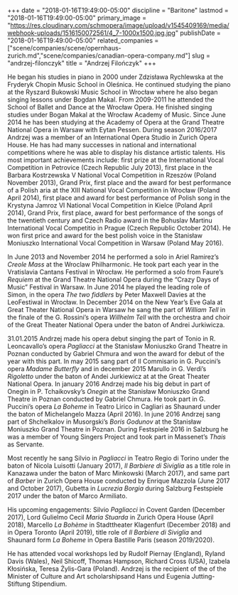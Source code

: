 +++
date = "2018-01-16T19:49:00-05:00"
discipline = "Baritone"
lastmod = "2018-01-16T19:49:00-05:00"
primary_image = "https://res.cloudinary.com/schmopera/image/upload/v1545409169/media/webhook-uploads/1516150072561/4_7-1000x1500.jpg.jpg"
publishDate = "2018-01-16T19:49:00-05:00"
related_companies = ["scene/companies/scene/opernhaus-zurich.md","scene/companies/canadian-opera-company.md"]
slug = "andrzej-filonczyk"
title = "Andrzej Filończyk"
+++

He began his studies in piano in 2000 under Zdzisława Rychlewska at the Fryderyk Chopin Music School in Oleśnica. He continued studying the piano at the Ryszard Bukowski Music School in Wrocław where he also began singing lessons under Bogdan Makal. From 2009-2011 he attended the School of Ballet and Dance at the Wrocław Opera. He finished singing studies under Bogan Makal at the Wrocław Academy of Music. Since June 2014 he has been studying at the Academy of Opera at the Grand Theatre National Opera in Warsaw with Eytan Pessen. During season 2016/2017   Andrzej was a member of an International Opera Studio in Zurich Opera House. He has had many successes in national and international competitions where he was able to display his distance artistic talents. His most important achievements include: first prize at the International Vocal Competition in Petrovice (Czech Republic July 2013), first place in the Barbara Kostrzewska V National Vocal Competition in Rzeszów (Poland November 2013), Grand Prix, first place and the award for best performance of a Polish aria at the XIII National Vocal Competition in Wrocław (Poland April 2014), first place and award for best performance of Polish song in the Krystyna Jamroz VI National Vocal Competition in Kielce (Poland April 2014), Grand Prix, first place, award for best performance of the songs of the twentieth century and Czech Radio award in the Bohuslav Martinu International Vocal Competitio in Prague (Czech Republic October 2014). He won first price and award for the best polish voice in the Stanisław Moniuszko International Vocal Competition in Warsaw (Poland May 2016).

In June 2013 and November 2014 he performed a solo in Ariel Ramirez’s *Creole Mass* at the Wroclaw Philharmonic. He took part each year in the Vratislavia Cantans Festival in Wrocław. He performed a solo from Faure’s *Requiem* at the Grand Theatre National Opera during the “Crazy Days of Music” Festival in Warsaw. In June 2014 he played the leading role of Simon, in the opera *The two fiddlers* by Peter Maxwell Davies at the LeoFestiwal in Wrocław. In December 2014 on the New Year’s Eve Gala at Great Theater National Opera in Warsaw he sang the part of *William Tell* in the finale of the G. Rossini’s opera *Willhelm Tell* with the orchestra and choir of the Great Theater National Opera under the baton of Andrei Jurkiwicza.

31.01.2015 Andrzej made his opera debut singing the part of Tonio in R. Leoncavallo’s opera *Pagliacci* at the Stanisław Moniuszko Grand Theatre in Poznan conducted by Gabriel Chmura and won the award for debut of the year with this part. In may 2015 sang part of Il Commisario in G. Puccini’s opera *Madame Butterfly* and in december 2015 Marullo in G. Verdi’s *Rigoletto* under the baton of Andei Jurkiewicz at at the Great Theater National Opera. In january 2016 Andrzej made his big debut in part of Onegin in P. Tchaikovsky’s *Onegin* at the Stanisław Moniuszko Grand Theatre in Poznan conducted by Gabriel Chmura. He took part in G. Puccini’s opera *La Boheme* in Teatro Lirico in Cagliari as Shaunard under the baton of Michelangelo Mazza (April 2016). In june 2016 Andrzej sang part of Shchelkalov in Musorgski’s *Boris Godunov* at the Stanisław Moniuszko Grand Theatre in Poznan. During Festspiele 2016 in Salzburg he was a member of Young Singers Project and took part in Massenet’s *Thais* as Servante.

Most recently he sang Silvio in *Pagliacci* in Teatro Regio di Torino under the baton of Nicola Luisotti (January 2017), *Il Barbiere di Siviglia* as a title role in Kanazawa under the baton of Marc Minkowski (March 2017), and same part of *Barber* in Zurich Opera House conducted by Enrique Mazzola (June 2017 and October 2017), Gubetta in *Lucrezia Borgia* during Salzburg Festspiele 2017 under the baton of Marco Armiliato.

His upcoming engagements: Silvio *Pagliacci* in Covent Garden (December 2017), Lord Gulielmo Cecil *Maria Stuarda* in Zurich Opera House (April 2018), Marcello *La Bohème* in Stadttheater Klagenfurt (December 2018) and in Opera Toronto (April 2019), title role of *Il Barbiere di Siviglia* and Shaunard form *La Boheme* in Opera Bastille Paris (season 2019/2020).

He has attended vocal workshops led by Rudolf Piernay (England), Ryland Davis (Wales), Neil Shicoff, Thomas Hampson, Richard Cross (USA), Izabela Kłosińska, Teresa Żylis-Gara (Poland). Andrzej is the recipient of the of the Minister of Culture and Art scholarshipsand Hans und Eugenia Jutting- Stiftung Stipendium.
